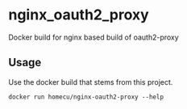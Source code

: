 # nginx_oauth2_proxy #

Docker build for nginx based build of oauth2-proxy


## Usage ##

Use the docker build that stems from this project.

    docker run homecu/nginx-oauth2-proxy --help
